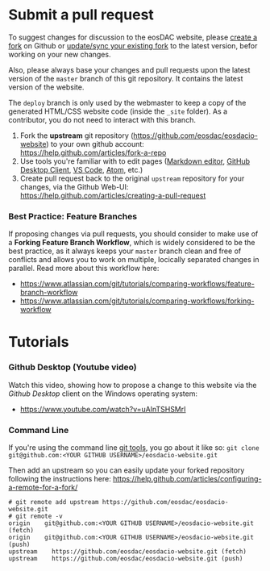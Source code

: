 # Submit a pull request
To suggest changes for discussion to the eosDAC website, please [create a fork](https://help.github.com/articles/fork-a-repo) on Github or [update/sync your existing fork](https://help.github.com/en/articles/syncing-a-fork) to the latest version, befor working on your new changes.

Also, please always base your changes and pull requests upon the latest version of the `master` branch of this git repository. It contains the latest version of the website.

The `deploy` branch is only used by the webmaster to keep a copy of the generated HTML/CSS website code (inside the `_site` folder). As a contributor, you do not need to interact with this branch.

 1. Fork the **upstream** git repository (<https://github.com/eosdac/eosdacio-website>) to your own github account: <https://help.github.com/articles/fork-a-repo>
 2. Use tools you're familiar with to edit pages ([Markdown editor](https://jbt.github.io/markdown-editor/), [GitHub Desktop Client](https://desktop.github.com/), [VS Code](https://code.visualstudio.com/), [Atom](https://atom.io/), etc.)
 3. Create pull request back to the original `upstream` repository for your changes, via the Github Web-UI: <https://help.github.com/articles/creating-a-pull-request>

### Best Practice: Feature Branches
If proposing changes via pull requests, you should consider to make use of a **Forking Feature Branch Workflow**, which is widely considered to be the best practice, as it always keeps your `master` branch clean and free of conflicts and allows you to work on multiple, locically separated changes in parallel. Read more about this workflow here:
* <https://www.atlassian.com/git/tutorials/comparing-workflows/feature-branch-workflow>
* <https://www.atlassian.com/git/tutorials/comparing-workflows/forking-workflow>


# Tutorials
### Github Desktop (Youtube video)
Watch this video, showing how to propose a change to this website via the *Github Desktop* client on the Windows operating system:
* <https://www.youtube.com/watch?v=uAlnTSHSMrI>

### Command Line
If you're using the command line [git tools](https://git-scm.com/), you go about it like so:
`git clone git@github.com:<YOUR GITHUB USERNAME>/eosdacio-website.git`

Then add an upstream so you can easily update your forked repository following the instructions here: <https://help.github.com/articles/configuring-a-remote-for-a-fork/>
```
# git remote add upstream https://github.com/eosdac/eosdacio-website.git
# git remote -v
origin    git@github.com:<YOUR GITHUB USERNAME>/eosdacio-website.git (fetch)
origin    git@github.com:<YOUR GITHUB USERNAME>/eosdacio-website.git (push)
upstream    https://github.com/eosdac/eosdacio-website.git (fetch)
upstream    https://github.com/eosdac/eosdacio-website.git (push)
```